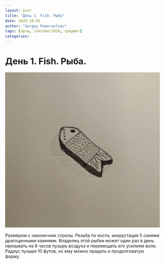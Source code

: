 ```yaml
---
layout: post
title: "День 1. Fish. Рыба"
date: 2020-10-01
author: "Sergey Pomerantsev"
tags: [арты, inktober2020, предмет]
categories:
---
```


# День 1. Fish. Рыба.

![](/assets/images/inktober20-1.jpg)

Размером с наконечник стрелы. Резьба по кости, инкрустация 5 синими драгоценными камнями. Владелец этой рыбки может один раз в день призывать на 6 часов пузырь воздуха и перемещать его усилием воли. Радиус пузыря 10 футов, но ему можно придать и продолговатую форму.
